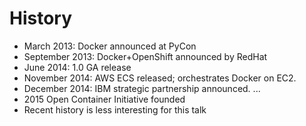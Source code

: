 # History

 - March 2013: Docker announced at PyCon
 - September 2013: Docker+OpenShift announced by RedHat
 - June 2014: 1.0 GA release
 - November 2014: AWS ECS released; orchestrates Docker on EC2.
 - December 2014: IBM strategic partnership announced.
   ...
 - 2015 Open Container Initiative founded
 - Recent history is less interesting for this talk



